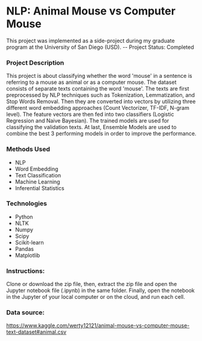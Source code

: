 # NLP: Animal Mouse vs Computer Mouse
This project was implemented as a side-project during my graduate program at the University of San Diego (USD). 
-- Project Status: Completed

### Project Description
This project is about classifying whether the word 'mouse' in a sentence is referring to a mouse as animal or as a computer mouse. The dataset consists of separate texts containing the word 'mouse'. The texts are first preprocessed by NLP techniques such as Tokenization, Lemmatization, and Stop Words Removal. Then they are converted into vectors by utilizing three different word embedding approaches (Count Vectorizer, TF-IDF, N-gram level). The feature vectors are then fed into two classifiers (Logistic Regression and Naive Bayesian). The trained models are used for classifying the validation texts. At last, Ensemble Models are used to combine the best 3 performing models in order to improve the performance.

### Methods Used
* NLP<br>
* Word Embedding<br>
* Text Classification<br>
* Machine Learning<br>
* Inferential Statistics<br>

### Technologies
* Python
* NLTK
* Numpy
* Scipy
* Scikit-learn
* Pandas
* Matplotlib

### Instructions:
Clone or download the zip file, then, extract the zip file and open the Jupyter notebook file (.ipynb) in the same folder. Finally, open the notebook in the Jupyter of your local computer or on the cloud, and run each cell.

### Data source:
https://www.kaggle.com/werty12121/animal-mouse-vs-computer-mouse-text-dataset#animal.csv

